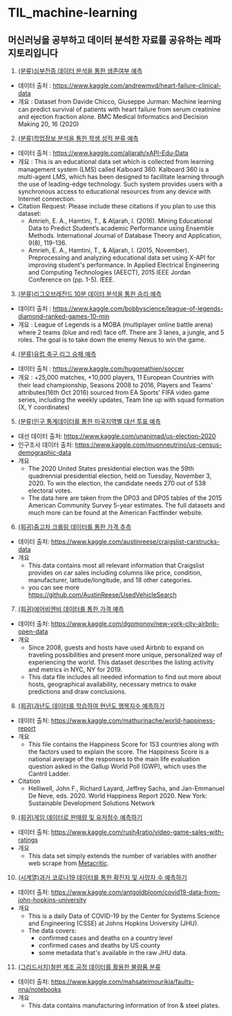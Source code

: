 # TIL_machine-learning

## 머신러닝을 공부하고 데이터 분석한 자료를 공유하는 레파지토리입니다

1. [(분류)심부전증 데이터 분석을 통한 생존여부 예측](https://github.com/solwish/TIL_machine-learning/blob/main/%EC%8B%AC%EB%B6%80%EC%A0%84%EC%A6%9D%20%EB%8D%B0%EC%9D%B4%ED%84%B0%20%EB%B6%84%EC%84%9D%EC%9D%84%20%ED%86%B5%ED%95%9C%20%EC%82%AC%EB%A7%9D%20%EC%98%88%EC%B8%A1.ipynb)
  - 데이터 출처 : https://www.kaggle.com/andrewmvd/heart-failure-clinical-data
  - 개요 : Dataset from Davide Chicco, Giuseppe Jurman: Machine learning can predict survival of patients with heart failure from serum creatinine and ejection fraction alone. BMC Medical Informatics and Decision Making 20, 16 (2020)
  
2. [(분류)학업정보 분석을 통한 학생 성적 분류 예측](https://github.com/solwish/TIL_machine-learning/blob/main/%ED%95%99%EC%97%85%EC%A0%95%EB%B3%B4%20%EB%B6%84%EC%84%9D%EC%9D%84%20%ED%86%B5%ED%95%9C%20%ED%95%99%EC%83%9D%20%EC%84%B1%EC%A0%81%20%EB%B6%84%EB%A5%98%20%EC%98%88%EC%B8%A1.ipynb)
  - 데이터 출처 : https://www.kaggle.com/aljarah/xAPI-Edu-Data
  - 개요 : This is an educational data set which is collected from learning management system (LMS) called Kalboard 360. Kalboard 360 is a multi-agent LMS, which has been designed to facilitate learning through the use of leading-edge technology. Such system provides users with a synchronous access to educational resources from any device with Internet connection.
  - Citation Request: Please include these citations if you plan to use this dataset: 
    - Amrieh, E. A., Hamtini, T., & Aljarah, I. (2016). Mining Educational Data to Predict Student’s academic Performance using Ensemble Methods. International Journal of Database Theory and Application, 9(8), 119-136.
    - Amrieh, E. A., Hamtini, T., & Aljarah, I. (2015, November). Preprocessing and analyzing educational data set using X-API for improving student's performance. In Applied Electrical Engineering and Computing Technologies (AEECT), 2015 IEEE Jordan Conference on (pp. 1-5). IEEE.

3. [(분류)리그오브레전드 10분 데이터 분석을 통한 승리 예측](https://github.com/solwish/TIL_machine-learning/blob/main/%EB%A6%AC%EA%B7%B8%EC%98%A4%EB%B8%8C%EB%A0%88%EC%A0%84%EB%93%9C%2010%EB%B6%84%20%EB%8D%B0%EC%9D%B4%ED%84%B0%20%EB%B6%84%EC%84%9D%EC%9D%84%20%ED%86%B5%ED%95%9C%20%EC%8A%B9%EB%A6%AC%20%EC%98%88%EC%B8%A1.ipynb)
  - 데이터 출처 : https://www.kaggle.com/bobbyscience/league-of-legends-diamond-ranked-games-10-min
  - 개요 : League of Legends is a MOBA (multiplayer online battle arena) where 2 teams (blue and red) face off. There are 3 lanes, a jungle, and 5 roles. The goal is to take down the enemy Nexus to win the game.

4. [(분류)유럽 축구 리그 승패 예측](https://github.com/solwish/TIL_machine-learning/blob/main/%EC%9C%A0%EB%9F%BD%20%EC%B6%95%EA%B5%AC%20%EB%A6%AC%EA%B7%B8%20%EC%8A%B9%ED%8C%A8%20%EC%98%88%EC%B8%A1%20%EB%AA%A8%EB%8D%B8.ipynb)
  - 데이터 출처 : https://www.kaggle.com/hugomathien/soccer
  - 개요 : +25,000 matches, +10,000 players, 11 European Countries with their lead championship, Seasons 2008 to 2016, Players and Teams' attributes(16th Oct 2016) sourced from EA Sports' FIFA video game series, including the weekly updates, Team line up with squad formation (X, Y coordinates)

5. [(분류)인구 통계데이터를 통한 미국지역별 대선 투표 예측](https://github.com/solwish/TIL_machine-learning/blob/main/%EC%9D%B8%EA%B5%AC%20%ED%86%B5%EA%B3%84%EB%8D%B0%EC%9D%B4%ED%84%B0%EB%A5%BC%20%ED%86%B5%ED%95%9C%20%EB%AF%B8%EA%B5%AD%EC%A7%80%EC%97%AD%EB%B3%84%20%EB%8C%80%EC%84%A0%20%ED%88%AC%ED%91%9C%20%EC%98%88%EC%B8%A1.ipynb)
  - 대선 데이터 출처: https://www.kaggle.com/unanimad/us-election-2020
  - 인구조사 데이터 출처: https://www.kaggle.com/muonneutrino/us-census-demographic-data
  - 개요
    - The 2020 United States presidential election was the 59th quadrennial presidential election, held on Tuesday, November 3, 2020. To win the election, the candidate needs 270 out of 538 electoral votes.
    - The data here are taken from the DP03 and DP05 tables of the 2015 American Community Survey 5-year estimates. The full datasets and much more can be found at the American Factfinder website. 

6. [(회귀)중고차 크롤링 데이터를 통한 가격 추측](https://github.com/solwish/TIL_machine-learning/blob/main/%EC%A4%91%EA%B3%A0%EC%B0%A8%20%ED%81%AC%EB%A1%A4%EB%A7%81%20%EB%8D%B0%EC%9D%B4%ED%84%B0%EB%A5%BC%20%ED%86%B5%ED%95%9C%20%EA%B0%80%EA%B2%A9%20%EC%B6%94%EC%B8%A1.ipynb)
  - 데이터 출처: https://www.kaggle.com/austinreese/craigslist-carstrucks-data
  - 개요
    - This data contains most all relevant information that Craigslist provides on car sales including columns like price, condition, manufacturer, latitude/longitude, and 18 other categories.
    - you can see more https://github.com/AustinReese/UsedVehicleSearch

7. [(회귀)에어비엔비 데이터를 통한 가격 예측](https://github.com/solwish/TIL_machine-learning/blob/main/%EC%97%90%EC%96%B4%EB%B9%84%EC%97%94%EB%B9%84%20%EB%8D%B0%EC%9D%B4%ED%84%B0%EB%A5%BC%20%ED%86%B5%ED%95%9C%20%EA%B0%80%EA%B2%A9%20%EC%98%88%EC%B8%A1.ipynb)
  - 데이터 출처: https://www.kaggle.com/dgomonov/new-york-city-airbnb-open-data
  - 개요
    - Since 2008, guests and hosts have used Airbnb to expand on traveling possibilities and present more unique, personalized way of experiencing the world. This dataset describes the listing activity and metrics in NYC, NY for 2019.
    - This data file includes all needed information to find out more about hosts, geographical availability, necessary metrics to make predictions and draw conclusions.


8. [(회귀)과년도 데이터를 학습하여 현년도 행복지수 예측하기](https://github.com/solwish/TIL_machine-learning/blob/main/%EA%B3%BC%EB%85%84%EB%8F%84%20%EB%8D%B0%EC%9D%B4%ED%84%B0%EB%A5%BC%20%ED%95%99%EC%8A%B5%ED%95%98%EC%97%AC%20%ED%98%84%EB%85%84%EB%8F%84%20%ED%96%89%EB%B3%B5%EC%A7%80%EC%88%98%20%EC%98%88%EC%B8%A1%ED%95%98%EA%B8%B0.ipynb)
  - 데이터 출처: https://www.kaggle.com/mathurinache/world-happiness-report
  - 개요
    - This file contains the Happiness Score for 153 countries along with the factors used to explain the score. The Happiness Score is a national average of the responses to the main life evaluation question asked in the Gallup World Poll (GWP), which uses the Cantril Ladder.
  - Citation
    - Helliwell, John F., Richard Layard, Jeffrey Sachs, and Jan-Emmanuel De Neve, eds. 2020. World Happiness Report 2020. New York: Sustainable Development Solutions Network

9. [(회귀)게임 데이터로 판매량 및 유저점수 예측하기](https://github.com/solwish/TIL_machine-learning/blob/main/%EA%B2%8C%EC%9E%84%20%EB%8D%B0%EC%9D%B4%ED%84%B0%EB%A1%9C%20%ED%8C%90%EB%A7%A4%EB%9F%89%20%EB%B0%8F%20%EC%9C%A0%EC%A0%80%EC%A0%90%EC%88%98%20%EC%98%88%EC%B8%A1%ED%95%98%EA%B8%B0.ipynb)
  - 데이터 출처: https://www.kaggle.com/rush4ratio/video-game-sales-with-ratings
  - 개요
    - This data set simply extends the number of variables with another web scrape from [Metacritic](https://www.metacritic.com/browse/games/release-date/available).

10. [(시계열)과거 코로나19 데이터를 통한 확진자 및 사망자 수 예측하기](https://github.com/solwish/TIL_machine-learning/blob/main/%EA%B3%BC%EA%B1%B0%20%EC%BD%94%EB%A1%9C%EB%82%9819%20%EB%8D%B0%EC%9D%B4%ED%84%B0%EB%A5%BC%20%ED%86%B5%ED%95%9C%20%ED%99%95%EC%A7%84%EC%9E%90%20%EB%B0%8F%20%EC%82%AC%EB%A7%9D%EC%9E%90%20%EC%88%98%20%EC%98%88%EC%B8%A1.ipynb)
  - 데이터 출처: https://www.kaggle.com/antgoldbloom/covid19-data-from-john-hopkins-university
  - 개요
    - This is a daily Data of COVID-19 by the Center for Systems Science and Engineering (CSSE) at Johns Hopkins University (JHU).
    - The data covers:
      - confirmed cases and deaths on a country level
      - confirmed cases and deaths by US county
      - some metadata that's available in the raw JHU data.

 11. [(그리드서치)철판 제조 공정 데이터를 활용한 불량품 분류](https://github.com/solwish/TIL_machine-learning/blob/main/%EC%B2%A0%ED%8C%90%20%EC%A0%9C%EC%A1%B0%20%EA%B3%B5%EC%A0%95%20%EB%8D%B0%EC%9D%B4%ED%84%B0%EB%A5%BC%20%ED%99%9C%EC%9A%A9%ED%95%9C%20%EB%B6%88%EB%9F%89%ED%92%88%20%EB%B6%84%EB%A5%98.ipynb)
  - 데이터 출처: https://www.kaggle.com/mahsateimourikia/faults-nna/notebooks
  - 개요
    - This data contains manufacturing information of Iron & steel plates.

